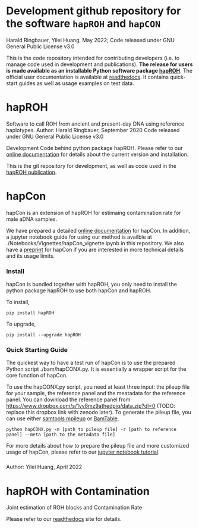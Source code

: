 # Development github repository for the software ``hapROH`` and ``hapCON``
Harald Ringbauer, Yilei Huang, May 2022; Code released under GNU General Public License v3.0

This is the code repository intended for contributing developers (i.e. to manage code used in development and publications).  **The release for users is made available as an installable Python software package [hapROH](https://pypi.org/project/hapROH/)**. The official user documentation is available at [readthedocs](https://haproh.readthedocs.io/en/latest/intro.html). It contains quick-start guides as well as usage examples on test data. 


# hapROH
Software to call ROH from ancient and present-day DNA using reference haplotypes.
Author: Harald Ringbauer, September 2020
Code released under GNU General Public License v3.0

Development Code behind python package hapROH. Please refer to our [online documentation](https://haproh.readthedocs.io/en/latest/tutorial.html) for details about the current version and installation.

This is the git repository for development, as well as code used in the [hapROH publication](https://doi.org/10.1038/s41467-021-25289-w).


# hapCon
hapCon is an extension of hapROH for estimaing contamination rate for male aDNA samples.

We have prepared a detailed [online documentation](https://haproh.readthedocs.io/en/latest/hapCON.html) for hapCon. In addition, a jupyter notebook guide for using our method is availble at ./Notebooks/Vignettes/hapCon_vignette.ipynb in this repository. We also have a [preprint](https://www.biorxiv.org/content/10.1101/2021.12.20.473429v1) for hapCon if you are interested in more technical details and its usage limits.

### Install
hapCon is bundled together with hapROH, you only need to install the python package hapROH to use both hapCon and hapROH.

To install,

    pip install hapROH

To upgrade,

    pip install --upgrade hapROH

### Quick Starting Guide
The quickest way to have a test run of hapCon is to use the prepared Python script ./bam/hapCONX.py. It is essentially a wrapper script for the core function of hapCon.

To use the hapCONX.py script, you need at least three input: the pileup file for your sample, the reference panel and the meatadata for the reference panel. You can download the reference panel from https://www.dropbox.com/s/1vv8mz9athedpiq/data.zip?dl=0 (TODO: replace this dropbox link with zenodo later). To generate the pileup file, you can use either [samtools mpileup](http://www.htslib.org/doc/samtools-mpileup.html) or [BamTable](https://bioinf.eva.mpg.de/BamTable/).
    
    python hapCONX.py -m [path to pileup file] -r [path to reference panel] --meta [path to the metadata file]
    
For more details about how to prepare the pileup file and more customized usage of hapCon, please refer to our [jupyter notebook tutorial](https://github.com/hyl317/hapROH/blob/master/Notebooks/Vignettes/hapCon_vignette.ipynb).

###

Author: Yilei Huang, April 2022

# hapROH with Contamination
Joint estimation of ROH blocks and Contamination Rate

Please refer to our [readthedocs](https://haproh.readthedocs.io/en/latest/hapROH_with_contamination.html) site for details.
